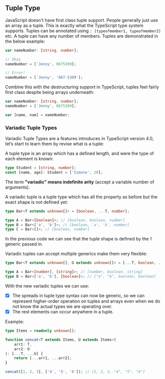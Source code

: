 ## Tuple Type
JavaScript doesn't have first class tuple support. People generally just use an array as a tuple. This is exactly what the TypeScript type system supports. Tuples can be annotated using `: [typeofmember1, typeofmember2]` etc. A tuple can have any number of members. Tuples are demonstrated in the below example:

```typescript
var nameNumber: [string, number];

// Okay
nameNumber = ['Jenny', 8675309];

// Error!
nameNumber = ['Jenny', '867-5309'];
```

Combine this with the destructuring support in TypeScript, tuples feel fairly first class despite being arrays underneath:

```typescript
var nameNumber: [string, number];
nameNumber = ['Jenny', 8675309];

var [name, num] = nameNumber;
```


### Variadic Tuple Types

Variadic Tuple Types are a features introduces in TypeScript version 4.0, let’s start to learn them by revise what is a tuple:

A tuple type is an array which has a defined length, and were the type of each element is known:

```typescript
type Student = [string, number];
const [name, age]: Student = ['Simone', 20];
```

The term **"variadic" means indefinite arity** (accept a variable number of arguments).

A variadic tuple is a tuple type which has all the property as before but the exact shape is not defined yet:

```typescript
type Bar<T extends unknown[]> = [boolean, ...T, number];

type A = Bar<[boolean]>; // [boolean, boolean, number]
type B = Bar<['a', 'b']>; // [boolean, 'a', 'b', number]
type C = Bar<[]>; // [boolean, number]
```

In the previous code we can see that the tuple shape is defined by the `T` generic passed in.

Variadic tuples can accept multiple generics make them very flexible:

```typescript
type Bar<T extends unknown[], G extends unknown[]> = [...T, boolean, ...G];

type A = Bar<[number], [string]>; // [number, boolean, string]
type B = Bar<['a', 'b'], [boolean]>; // ["a", "b", boolean, boolean]
```

With the new variadic tuples we can use:

- [x] The spreads in tuple type syntax can now be generic, so we can represent higher-order operation on tuples and arrays even when we do not know the actual types we are operating over.
- [x] The rest elements can occur anywhere in a tuple.

Example:

```typescript
type Items = readonly unknown[];

function concat<T extends Items, U extends Items>(
    arr1: T,
    arr2: U
): [...T, ...U] {
    return [...arr1, ...arr2];
}

concat([1, 2, 3], ['4', '5', '6']); // [1, 2, 3, "4", "5", "6"]
```
